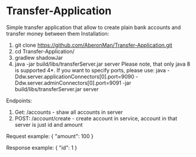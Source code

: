 # Transfer-Application
Simple transfer application that allow to create plain bank accounts and transfer money between them
Installation:
1. git clone https://github.com/AberonMan/Transfer-Application.git
2. cd Transfer-Application/
3. gradlew shadowJar
4. java -jar build/libs/transferServer.jar server 
Please note, that only java 8 is supported
4*. If you want to specify ports, please use:
java -Ddw.server.applicationConnectors[0].port=9090 -Ddw.server.adminConnectors[0].port=9091 -jar build/libs/transferServer.jar server

Endpoints:
1. Get: /accounts  - shaw all accounts in server
2. POST: /account/create - create account in service, account in that server is just id and amount

  Request example:
  {
   "amount": 100
   }

  Response example:
  {
    "id": 1
  }
